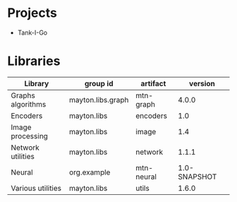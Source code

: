 # Projects

* Tank-I-Go

# Libraries

|Library          |group id           |artifact   |version     |
|-----------------|-------------------|-----------|------------|
|Graphs algorithms|mayton.libs.graph  |mtn-graph  |4.0.0       |
|Encoders         |mayton.libs        |encoders   |1.0         |
|Image processing |mayton.libs        |image      |1.4         |
|Network utilities|mayton.libs        |network    |1.1.1       |
|Neural           |org.example        |mtn-neural |1.0-SNAPSHOT|
|Various utilities|mayton.libs        |utils      |1.6.0       |
